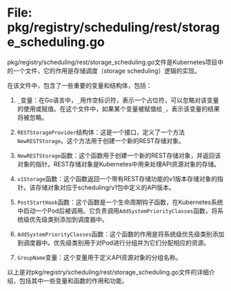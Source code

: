 # File: pkg/registry/scheduling/rest/storage_scheduling.go

pkg/registry/scheduling/rest/storage_scheduling.go文件是Kubernetes项目中的一个文件，它的作用是存储调度（storage scheduling）逻辑的实现。

在该文件中，包含了一些重要的变量和结构体，包括：

1. `_`变量：在Go语言中，`_`用作空标识符，表示一个占位符，可以忽略对该变量的使用或赋值。在这个文件中，如果某个变量被赋值给`_`，表示该变量的结果将被忽略。

2. `RESTStorageProvider`结构体：这是一个接口，定义了一个方法`NewRESTStorage`。这个方法用于创建一个新的REST存储对象。

3. `NewRESTStorage`函数：这个函数用于创建一个新的REST存储对象，并返回该对象的指针。REST存储对象是Kubernetes中用来处理API资源对象的存储。

4. `v1Storage`函数：这个函数返回一个带有REST存储功能的v1版本存储对象的指针。该存储对象对应于scheduling/v1包中定义的API版本。

5. `PostStartHook`函数：这个函数是一个生命周期钩子函数，在Kubernetes系统中启动一个Pod后被调用。它负责调用`AddSystemPriorityClasses`函数，将系统级优先级类别添加到调度器中。

6. `AddSystemPriorityClasses`函数：这个函数的作用是将系统级优先级类别添加到调度器中。优先级类别用于对Pod进行分组并为它们分配相应的资源。

7. `GroupName`变量：这个变量用于定义API资源对象的分组名称。

以上是对pkg/registry/scheduling/rest/storage_scheduling.go文件的详细介绍，包括其中一些变量和函数的作用和功能。

